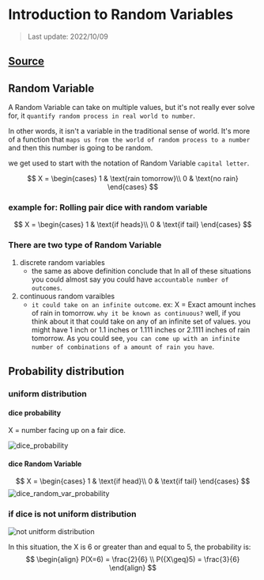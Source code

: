 # Introduction to Random Variables

> Last update: 2022/10/09

## [Source](https://www.youtube.com/watch?v=IYdiKeQ9xEI&list=PL1328115D3D8A2566&index=8&ab_channel=KhanAcademy)

## Random Variable

A Random Variable can take on multiple values, but it's not really ever solve for, it `quantify random process in real world to number`.

In other words, it isn't a variable in the traditional sense of world. It's more of a function that `maps us from the world of random process to a number` and then this number is going to be random.

we get used to start with the notation of Random Variable `capital letter`.

$$
X = \begin{cases}
1 & \text{rain tomorrow}\\
0 & \text{no rain}
\end{cases}
$$

### example for: Rolling pair dice with random variable

$$
X = \begin{cases}
1 & \text{if heads}\\
0 & \text{if tail}
\end{cases}
$$

### There are two type of Random Variable

1. discrete random variables
    - the same as above definition conclude that In all of these situations you could almost say you could have `accountable number of outcomes`.
2. continuous random varaibles
    - `it could take on an infinite outcome`. ex: X = Exact amount inches of rain in tomorrow. `why it be known as continuous?` well, if you think about it that could take on any of an infinite set of values. you might have 1 inch or 1.1 inches or 1.111 inches or 2.1111 inches of rain tomorrow. As you could see, `you can come up with an infinite number of combinations of a amount of rain you have`.

## Probability distribution

### uniform distribution

#### dice probability

X = number facing up on a fair dice.

![dice_probability](dice_probability.drawio.svg)

#### dice Random Variable

$$
X = \begin{cases}
    1 & \text{if head}\\
    0 & \text{if tail}
\end{cases}
$$
![dice_random_var_probability](dice_random_var_probability.drawio.svg)

### if dice is not uniform distribution

![not unitform distribution](not_uniform_distribution.drawio.svg)

In this situation, the X is 6 or greater than and equal to 5, the probability is:
$$
\begin{align}
    P(X=6) = \frac{2}{6} \\
    P({X\geq}5) = \frac{3}{6}
\end{align}
$$
